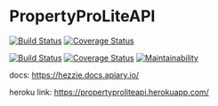 # PropertyProLiteAPI

[![Build Status](https://travis-ci.org/hezronkimutai/PropertyProLiteAPI.svg?branch=develop-db)](https://travis-ci.org/hezronkimutai/PropertyProLiteAPI)
[![Coverage Status](https://coveralls.io/repos/github/hezronkimutai/PropertyProLiteAPI/badge.svg?branch=develop-db)](https://coveralls.io/github/hezronkimutai/PropertyProLiteAPI?branch=develop-db)

[![Build Status](https://travis-ci.org/hezronkimutai/PropertyProLiteAPI.svg?branch=develop)](https://travis-ci.org/hezronkimutai/PropertyProLiteAPI)
[![Coverage Status](https://coveralls.io/repos/github/hezronkimutai/PropertyProLiteAPI/badge.svg?branch=develop)](https://coveralls.io/github/hezronkimutai/PropertyProLiteAPI?branch=develop)
[![Maintainability](https://api.codeclimate.com/v1/badges/d0283da8d4ee903d7c3e/maintainability)](https://codeclimate.com/github/hezronkimutai/PropertyProLiteAPI/maintainability)


docs: https://hezzie.docs.apiary.io/

heroku link: https://propertyproliteapi.herokuapp.com/
